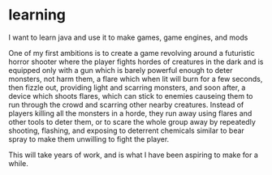 # learning
I want to learn java and use it to make games, game engines, and mods

One of my first ambitions is to create a game revolving around a futuristic horror shooter where the player fights hordes of creatures in the dark and is equipped only with a gun which is barely powerful enough to deter monsters, not harm them, a flare which when lit will burn for a few seconds, then fizzle out, providing light and scarring monsters, and soon after, a device which shoots flares, which can stick to enemies causeing them to run through the crowd and scarring other nearby creatures. Instead of players killing all the monsters in a horde, they run away using flares and other tools to deter them, or to scare the whole group away by repeatedly shooting, flashing, and exposing to deterrent chemicals similar to bear spray to make them unwilling to fight the player.

This will take years of work, and is what I have been aspiring to make for a while. 
